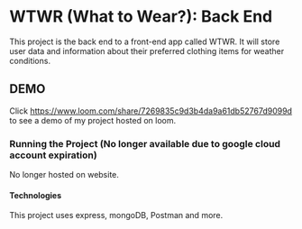# WTWR (What to Wear?): Back End

This project is the back end to a front-end app called WTWR. It will store user data and information about their preferred clothing items for weather conditions.

## DEMO

Click https://www.loom.com/share/7269835c9d3b4da9a61db52767d9099d to see a demo of my project hosted on loom.

### Running the Project (No longer available due to google cloud account expiration)

No longer hosted on website.

#### Technologies

This project uses express, mongoDB, Postman and more.


